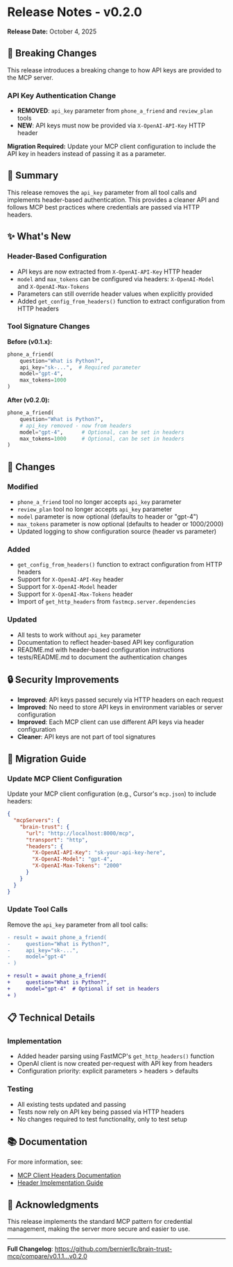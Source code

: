 # Release Notes - v0.2.0

**Release Date:** October 4, 2025

## 🚨 Breaking Changes

This release introduces a breaking change to how API keys are provided to the MCP server.

### API Key Authentication Change

- **REMOVED**: `api_key` parameter from `phone_a_friend` and `review_plan` tools
- **NEW**: API keys must now be provided via `X-OpenAI-API-Key` HTTP header

**Migration Required:** Update your MCP client configuration to include the API key in headers instead of passing it as a parameter.

## 📝 Summary

This release removes the `api_key` parameter from all tool calls and implements header-based authentication. This provides a cleaner API and follows MCP best practices where credentials are passed via HTTP headers.

## ✨ What's New

### Header-Based Configuration
- API keys are now extracted from `X-OpenAI-API-Key` HTTP header
- `model` and `max_tokens` can be configured via headers: `X-OpenAI-Model` and `X-OpenAI-Max-Tokens`
- Parameters can still override header values when explicitly provided
- Added `get_config_from_headers()` function to extract configuration from HTTP headers

### Tool Signature Changes

**Before (v0.1.x):**
```python
phone_a_friend(
    question="What is Python?",
    api_key="sk-...",  # Required parameter
    model="gpt-4",
    max_tokens=1000
)
```

**After (v0.2.0):**
```python
phone_a_friend(
    question="What is Python?",
    # api_key removed - now from headers
    model="gpt-4",      # Optional, can be set in headers
    max_tokens=1000     # Optional, can be set in headers
)
```

## 🔧 Changes

### Modified
- `phone_a_friend` tool no longer accepts `api_key` parameter
- `review_plan` tool no longer accepts `api_key` parameter
- `model` parameter is now optional (defaults to header or "gpt-4")
- `max_tokens` parameter is now optional (defaults to header or 1000/2000)
- Updated logging to show configuration source (header vs parameter)

### Added
- `get_config_from_headers()` function to extract configuration from HTTP headers
- Support for `X-OpenAI-API-Key` header
- Support for `X-OpenAI-Model` header  
- Support for `X-OpenAI-Max-Tokens` header
- Import of `get_http_headers` from `fastmcp.server.dependencies`

### Updated
- All tests to work without `api_key` parameter
- Documentation to reflect header-based API key configuration
- README.md with header-based configuration instructions
- tests/README.md to document the authentication changes

## 🔒 Security Improvements

- **Improved**: API keys passed securely via HTTP headers on each request
- **Improved**: No need to store API keys in environment variables or server configuration
- **Improved**: Each MCP client can use different API keys via header configuration
- **Cleaner**: API keys are not part of tool signatures

## 🚀 Migration Guide

### Update MCP Client Configuration

Update your MCP client configuration (e.g., Cursor's `mcp.json`) to include headers:

```json
{
  "mcpServers": {
    "brain-trust": {
      "url": "http://localhost:8000/mcp",
      "transport": "http",
      "headers": {
        "X-OpenAI-API-Key": "sk-your-api-key-here",
        "X-OpenAI-Model": "gpt-4",
        "X-OpenAI-Max-Tokens": "2000"
      }
    }
  }
}
```

### Update Tool Calls

Remove the `api_key` parameter from all tool calls:

```diff
- result = await phone_a_friend(
-     question="What is Python?",
-     api_key="sk-...",
-     model="gpt-4"
- )

+ result = await phone_a_friend(
+     question="What is Python?",
+     model="gpt-4"  # Optional if set in headers
+ )
```

## 📋 Technical Details

### Implementation
- Added header parsing using FastMCP's `get_http_headers()` function
- OpenAI client is now created per-request with API key from headers
- Configuration priority: explicit parameters > headers > defaults

### Testing
- All existing tests updated and passing
- Tests now rely on API key being passed via HTTP headers
- No changes required to test functionality, only to test setup

## 📚 Documentation

For more information, see:
- [MCP Client Headers Documentation](../docs/MCP_CLIENT_HEADERS.md)
- [Header Implementation Guide](../docs/HEADER_IMPLEMENTATION.md)

## 🙏 Acknowledgments

This release implements the standard MCP pattern for credential management, making the server more secure and easier to use.

---

**Full Changelog**: https://github.com/bernierllc/brain-trust-mcp/compare/v0.1.1...v0.2.0

